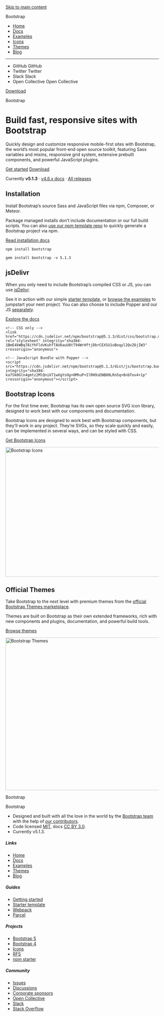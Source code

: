 <a href="#content" class="d-inline-flex p-2 m-1">Skip to main content</a>

Bootstrap

- <a href="https://getbootstrap.com/" class="nav-link p-2 active">Home</a>
- <a href="https://getbootstrap.com/docs/5.1/getting-started/introduction/" class="nav-link p-2">Docs</a>
- <a href="https://getbootstrap.com/docs/5.1/examples/" class="nav-link p-2">Examples</a>
- <a href="https://icons.getbootstrap.com/" class="nav-link p-2">Icons</a>
- <a href="https://themes.getbootstrap.com/" class="nav-link p-2">Themes</a>
- <a href="https://blog.getbootstrap.com/" class="nav-link p-2">Blog</a>

---

- GitHub
  <span class="small">GitHub</span>
- Twitter
  <span class="small">Twitter</span>
- Slack
  <span class="small">Slack</span>
- Open Collective
  <span class="small">Open Collective</span>

<a href="https://getbootstrap.com/docs/5.1/getting-started/download/" class="btn btn-bd-download d-lg-inline-block my-2 my-md-0 ms-md-3">Download</a>

Bootstrap

# Build fast, responsive sites with Bootstrap

Quickly design and customize responsive mobile-first sites with Bootstrap, the world’s most popular front-end open source toolkit, featuring Sass variables and mixins, responsive grid system, extensive prebuilt components, and powerful JavaScript plugins.

<a href="https://getbootstrap.com/docs/5.1/getting-started/introduction/" class="btn btn-lg btn-bd-primary mb-3 me-md-3">Get started</a> <a href="https://getbootstrap.com/docs/5.1/getting-started/download/" class="btn btn-lg btn-outline-secondary mb-3">Download</a>

Currently **v5.1.3** <span class="px-1">·</span> <a href="https://getbootstrap.com/docs/4.6/getting-started/introduction/" class="link-secondary">v4.6.x docs</a> <span class="px-1">·</span> <a href="https://getbootstrap.com/docs/versions/" class="link-secondary">All releases</a>

## Installation

Install Bootstrap’s source Sass and JavaScript files via npm, Composer, or Meteor.

Package managed installs don’t include documentation or our full build scripts. You can also [use our npm template repo](https://github.com/twbs/bootstrap-npm-starter) to quickly generate a Bootstrap project via npm.

<a href="https://getbootstrap.com/docs/5.1/getting-started/download/" class="btn btn-lg btn-outline-primary mb-3">Read installation docs</a>

    npm install bootstrap

    gem install bootstrap -v 5.1.3

## jsDelivr

When you only need to include Bootstrap’s compiled CSS or JS, you can use [jsDelivr](https://www.jsdelivr.com/).

See it in action with our simple [starter template](https://getbootstrap.com/docs/5.1/getting-started/introduction/#starter-template), or [browse the examples](https://getbootstrap.com/docs/5.1/examples/) to jumpstart your next project. You can also choose to include Popper and our JS [separately](https://getbootstrap.com/docs/5.1/getting-started/introduction/#separate).

<a href="https://getbootstrap.com/docs/5.1/getting-started/introduction/" class="btn btn-lg btn-outline-primary mb-3">Explore the docs</a>

    <!-- CSS only -->
    <link href="https://cdn.jsdelivr.net/npm/bootstrap@5.1.3/dist/css/bootstrap.min.css" rel="stylesheet" integrity="sha384-1BmE4kWBq78iYhFldvKuhfTAU6auU8tT94WrHftjDbrCEXSU1oBoqyl2QvZ6jIW3" crossorigin="anonymous">

    <!-- JavaScript Bundle with Popper -->
    <script src="https://cdn.jsdelivr.net/npm/bootstrap@5.1.3/dist/js/bootstrap.bundle.min.js" integrity="sha384-ka7Sk0Gln4gmtz2MlQnikT1wXgYsOg+OMhuP+IlRH9sENBO0LRn5q+8nbTov4+1p" crossorigin="anonymous"></script>

## Bootstrap Icons

For the first time ever, Bootstrap has its own open source SVG icon library, designed to work best with our components and documentation.

Bootstrap Icons are designed to work best with Bootstrap components, but they’ll work in any project. They’re SVGs, so they scale quickly and easily, can be implemented in several ways, and can be styled with CSS.

<a href="https://icons.getbootstrap.com/" class="btn btn-lg btn-outline-primary mb-3">Get Bootstrap Icons</a>

<img src="https://getbootstrap.com/docs/5.1/assets/img/bootstrap-icons.png" alt="Bootstrap Icons" class="img-fluid mt-3 mx-auto" srcset="
                /docs/5.1/assets/img/bootstrap-icons.png,
                /docs/5.1/assets/img/bootstrap-icons@2x.png 2x
              " width="700" height="425" />

## Official Themes

Take Bootstrap to the next level with premium themes from the [official Bootstrap Themes marketplace](https://themes.getbootstrap.com/).

Themes are built on Bootstrap as their own extended frameworks, rich with new components and plugins, documentation, and powerful build tools.

<a href="https://themes.getbootstrap.com/" class="btn btn-lg btn-outline-primary mb-3">Browse themes</a>

<img src="https://getbootstrap.com/docs/5.1/assets/img/bootstrap-themes.png" alt="Bootstrap Themes" class="img-fluid mt-3 mx-auto" srcset="
                /docs/5.1/assets/img/bootstrap-themes.png,
                /docs/5.1/assets/img/bootstrap-themes@2x.png 2x
              " width="700" height="500" />

Bootstrap

<span class="fs-5">Bootstrap</span>

- Designed and built with all the love in the world by the [Bootstrap team](https://getbootstrap.com/docs/5.1/about/team/) with the help of [our contributors](https://github.com/twbs/bootstrap/graphs/contributors).
- Code licensed [MIT](https://github.com/twbs/bootstrap/blob/main/LICENSE), docs [CC BY 3.0](https://creativecommons.org/licenses/by/3.0/).
- Currently v5.1.3.

##### Links

- [Home](https://getbootstrap.com/)
- [Docs](https://getbootstrap.com/docs/5.1/)
- [Examples](https://getbootstrap.com/docs/5.1/examples/)
- [Themes](https://themes.getbootstrap.com/)
- [Blog](https://blog.getbootstrap.com/)

##### Guides

- [Getting started](https://getbootstrap.com/docs/5.1/getting-started/)
- [Starter template](https://getbootstrap.com/docs/5.1/examples/starter-template/)
- [Webpack](https://getbootstrap.com/docs/5.1/getting-started/webpack/)
- [Parcel](https://getbootstrap.com/docs/5.1/getting-started/parcel/)

##### Projects

- [Bootstrap 5](https://github.com/twbs/bootstrap)
- [Bootstrap 4](https://github.com/twbs/bootstrap/tree/v4-dev)
- [Icons](https://github.com/twbs/icons)
- [RFS](https://github.com/twbs/rfs)
- [npm starter](https://github.com/twbs/bootstrap-npm-starter)

##### Community

- [Issues](https://github.com/twbs/bootstrap/issues)
- [Discussions](https://github.com/twbs/bootstrap/discussions)
- [Corporate sponsors](https://github.com/sponsors/twbs)
- [Open Collective](https://opencollective.com/bootstrap)
- [Slack](https://bootstrap-slack.herokuapp.com/)
- [Stack Overflow](https://stackoverflow.com/questions/tagged/bootstrap-5)
